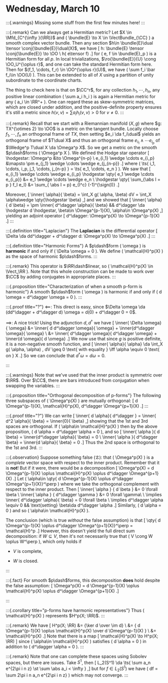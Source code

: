 # Wednesday, March 10

:::{.warnings}
Missing some stuff from the first few minutes here!
:::

:::{.remark}
Can we always get a Hermitian metric?
Let $X \in \Mfd_{C^{\infty }(\RR)}$ and \( \bundle{E} \to X \in \VectBundle_{\CC} \) a smooth complex vector bundle.
Then any section $h\in \bundle{E}\dual \tensor \conj{\bundle{E}}\dual(X)$, we have
\[
h: \bundle{E} \tensor \conj{\bundle{E}} \to \OO \\
h( e\tensor f) 
.\]
for \( e, f \in \bundle{E}_p \) is a Hermitian form for all $p$.
In local trivializations, $\ro{\bundle{E}}{U} \cong \OO_U^{\oplus r}$, and one can take the standard Hermitian form here.
Then for $(f_1, \cdots, f_r) \in \OO^{\oplus r}(U)$, we have \( \sum f_i \bar f_i\in \OO(U) \).
This can be extended to all of $X$ using a partition of unity subordinate to the coordinate charts.

The thing to check here is that on $\CC^r$, for any collection $h_1, \cdots, h_n$, any positive linear combination \( \sum a_i h_i \) is again a Hermitian metric for any \( a_i \in \RR^+ \).
One can regard these as skew-symmetric matrices, which are closed under addition, and the positive-definite property ensures it's still a metric since $h(v, v) = \sum a_i h_i(v, v) > 0$ for $v\neq 0$.
:::

:::{.remark}
Recall that we start with a Riemannian manifold $(X, g)$ where $g: TX^{\otimes 2} \to \OO$ is a metric on the tangent bundle.
Locally choose $f_1,\cdots, f_n$ an orthogonal frame of $TX$, then setting $e_i \da f_i\dual$ yields an orthogonal frame of $T\dual X$ and thus an orthogonal frame $e_{i_1} \wedge \cdots e_{i_p}$ of $\Wedge^p T\dual X \da \Omega^p X$.
So we get a metric on the smooth $p\dash$forms \( \Omega^p X \).
We defined the Hodge star operator
\[
\hodgestar: \Omega^p &\to \Omega^{n-p} \\
e_{i_1} \wedge \cdots e_{i_p} &\mapsto \pm e_{j_1} \wedge \cdots \wedge e_{j_{n-p}}
.\]
where \( \ts{ i_1, \cdots, i_p, j_1, \cdots, j_{n-p} } = \ts{ e_1, \cdots, e_n } \).
We saw that 
\[
e_{i_1} \wedge \cdots \wedge e_{i_p} \hodgestar \qty{ e_1 \wedge \cdots e_{i_p}} &= e_1 \wedge \cdots \wedge e_n \\
\hodgestar \qty{ \sum_{\abs I = p } f_I e_I} &= \sum_{ \abs I = p} e_{I^c} (-1)^{\sign(I)}
.\]

Moreover, 
\[
\inner{ \alpha}{ \beta} = \int_X g( \alpha, \beta) dV = \int_X \alpha\wedge \qty{\hodgestar \beta}
,\]
and we showed that 
\[
\inner{ \alpha}{ d \beta} = \pm \inner{ d^\dagger \alpha}{ \beta}
&& 
d^\dagger \da \hodgestar d \hodgestar, \beta\in \Omega^{p-1}(X), \alpha\in \Omega^p(X)
,\]
yielding an adjoint operator
\[
d^\dagger: \Omega^p(X) \to \Omega^{p-1}(X)
.\]
:::

:::{.definition title="Laplacian"}
The **Laplacian** is the differential operator
\[
\Delta \da dd^\dagger + d^\dagger d: \Omega^p(X) \to \Omega^p(X)
.\]
:::

:::{.definition title="Harmonic Forms"}
A $p\dash$form \( \omega \) is **harmonic** if and only if \( \Delta \omega = 0 \).
We define \( \mathcal{H}^p(X)  \) as the space of harmonic $p\dash$forms.
:::

:::{.remark}
This operator is $\RR\dash$linear, so \( \mathcal{H}^p(X) \in \Vect_\RR  \).
Note that this whole construction can be made to work over $\CC$ by adding conjugates in appropriate places.
:::

:::{.proposition title="Characterization of when a smooth p-form is harmonic"}
A smooth $p\dash$form \( \omega \) is harmonic if and only if \( d \omega = d^\dagger \omega = 0 \).
:::

:::{.proof title="?"}
$\impliedby$:
This direct is easy, since $\Delta \omega \da (dd^\dagger + d^\dagger d) \omega = d(0) + d^\dagger 0 = 0$.

$\implies$:
A nice trick! 
Using the adjunction $d, d^\dagger$ we have
\[
\inner{ \Delta \omega}{ \omega}
&=
\inner{ d d^\dagger \omega}{ \omega} +
\inner{d^\dagger \omega}{ \omega}
\\
&=
\inner{ d^\dagger \omega}{ d^\dagger \omega} +
\inner{d \omega}{ d \omega}
.\]
We now use that since $g$ is positive definite, it is a non-negative smooth function, and 
\[
\inner{ \alpha}{ \alpha} \da \int_X g( \alpha, \alpha) \, dV \geq 0 \text{ with equality } \iff \alpha \equiv 0 \text{ on } X
.\]
So we can conclude that $d^\dagger \omega = d \omega = 0$.

:::

:::{.warnings}
Note that we've used that the inner product is symmetric over $\RR$.
Over $\CC$, there are bars introduced from conjugation when swapping the variables.
:::

:::{.proposition title="Orthogonal decomposition of p-forms"}
The following three subspaces of \( \Omega^p(X) \) are mutually orthogonal:
\[
d \Omega^{p-1}(X), \mathcal{H}^p(X), d^\dagger \Omega^{p+1}(X) 
.\]
:::

:::{.proof title="?"}
We can write
\[
\inner{ d \alpha}{ d^\dagger } = 
\inner{ d^2 \alpha}{ \beta} =
\inner{0}{ \beta}
,\]
showing that the 1st and 3rd spaces are orthogonal.
If \( \alpha\in \mathcal{H}^p(X)  \) then by the above proposition, \( d \alpha = d^\dagger \alpha = 0 \), and so
\[
\inner{ \alpha }{ d \beta} = \inner{d^\dagger \alpha}{ \beta} = 0 \\
\inner{ \alpha }{ d^\dagger \beta} = \inner{d \alpha}{ \beta} = 0
.\]
Thus the 2nd space is orthogonal to the 1st and 3rd.
:::

:::{.observation}
Suppose something false ($\danger$): that \( \Omega^p(X) \) is a *complete* vector space with respect to the inner product.
Remember that it is **not**!
But if it were, there would be a decomposition
\[
\Omega^p(X) = d \Omega^{p-1}(X) \oplus \mathcal{H}^p(X) \oplus d^\dagger \Omega^{p+1}(X) 
.\]
Let \( \alpha\in \qty{ d \Omega^{p-1}(X) \oplus  d^\dagger \Omega^{p+1}(X)}^\perp  \) where we take the orthogonal complement with respect to the inner product.
Then 
\[
\inner{ \alpha } { d \beta } &= 0 \forall \beta \\
\inner{ \alpha } { d^\dagger \gamma } &= 0 \forall \gamma\\ \\
\implies \inner{ d^\dagger \alpha}{ \beta} = 0 \forall \beta \\
\implies d^\dagger \alpha \equiv 0 && \text{setting} \beta\da d^\dagger \alpha
.\]
Similarly, \( d \alpha = 0 \) and so \( \alpha\in \mathcal{H}^p(X)  \).

The conclusion (which is true *without* the false assumption) is that 
\[
\qty{ d \Omega^{p-1}(X) \oplus d^\dagger \Omega^{p+1}(X)}^\perp = \mathcal{H}^p 
.\]
However, this doesn't yield the full direct sum decomposition: if $W \subseteq V$, then it's not necessarily true that \( V \cong W \oplus W^\perp \), which only holds if 

- $V$ is complete,

- $W$ is closed.

:::

:::{.fact}
For smooth $p\dash$forms, this decomposition **does** hold despite the false assumption:
\[
\Omega^p(X) = d \Omega^{p-1}(X) \oplus \mathcal{H}^p(X) \oplus d^\dagger \Omega^{p+1}(X) 
.\]

:::

:::{.corollary title="p-forms have harmonic representatives"}
Thus \( \mathcal{H}^p(X)  \) represents $H^p(X; \RR)$.
:::

:::{.remark}
We have 
\[
H^p(X; \RR) 
&= {\ker d \over \im d} \\
&= { d \Omega^{p-1}(X) \oplus \mathcal{H}^p(X) \over d \Omega^{p-1}(X) } \\
&= \mathcal{H}^p(X) 
.\]
Note that there is a map
\[
\mathcal{H}^p(X) \to H^p(X; \RR) 
\]
since \( \alpha\in \mathcal{H}^p(X)  \) satisfies \( d \alpha = 0 \) in addition to \( d^\dagger \alpha = 0 \).
:::

:::{.remark}
Note that one can complete these spaces using Sobolev spaces, but there are issues. 
Take $S^1$, then 
\[
L_2(S^1) \da \ts{ \sum a_n e^{2\pi i n z} \st \sum \abs a_i < \infty  }
,\] 
but for $f\in L_2(S^1)$ we have \( df = \sum 2\pi i n a_n e^{2\pi i n z} \) which may not converge.
:::













